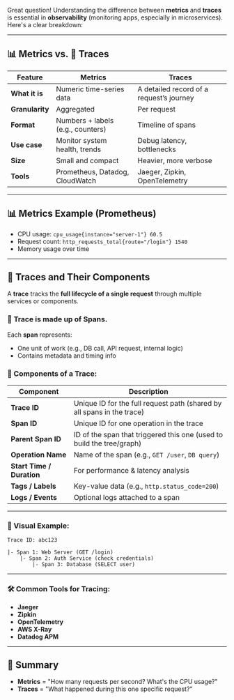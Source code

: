 Great question! Understanding the difference between **metrics** and **traces** is essential in **observability** (monitoring apps, especially in microservices). Here's a clear breakdown:

---

## 📊 Metrics vs. 🧵 Traces

| Feature         | **Metrics**                       | **Traces**                               |
| --------------- | --------------------------------- | ---------------------------------------- |
| **What it is**  | Numeric time-series data          | A detailed record of a request’s journey |
| **Granularity** | Aggregated                        | Per request                              |
| **Format**      | Numbers + labels (e.g., counters) | Timeline of spans                        |
| **Use case**    | Monitor system health, trends     | Debug latency, bottlenecks               |
| **Size**        | Small and compact                 | Heavier, more verbose                    |
| **Tools**       | Prometheus, Datadog, CloudWatch   | Jaeger, Zipkin, OpenTelemetry            |

---

## 📊 Metrics Example (Prometheus)

* CPU usage: `cpu_usage{instance="server-1"} 60.5`
* Request count: `http_requests_total{route="/login"} 1540`
* Memory usage over time

---

## 🧵 Traces and Their Components

A **trace** tracks the **full lifecycle of a single request** through multiple services or components.

### 🔹 **Trace** is made up of **Spans**.

Each **span** represents:

* One unit of work (e.g., DB call, API request, internal logic)
* Contains metadata and timing info

### 🧩 Components of a Trace:

| Component                 | Description                                                            |
| ------------------------- | ---------------------------------------------------------------------- |
| **Trace ID**              | Unique ID for the full request path (shared by all spans in the trace) |
| **Span ID**               | Unique ID for one operation in the trace                               |
| **Parent Span ID**        | ID of the span that triggered this one (used to build the tree/graph)  |
| **Operation Name**        | Name of the span (e.g., `GET /user`, `DB query`)                       |
| **Start Time / Duration** | For performance & latency analysis                                     |
| **Tags / Labels**         | Key-value data (e.g., `http.status_code=200`)                          |
| **Logs / Events**         | Optional logs attached to a span                                       |

---

### 🔗 Visual Example:

```
Trace ID: abc123

|- Span 1: Web Server (GET /login)
    |- Span 2: Auth Service (check credentials)
        |- Span 3: Database (SELECT user)
```

---

### 🛠 Common Tools for Tracing:

* **Jaeger**
* **Zipkin**
* **OpenTelemetry**
* **AWS X-Ray**
* **Datadog APM**

---

## 🧠 Summary

* **Metrics** = "How many requests per second? What's the CPU usage?"
* **Traces** = "What happened during this one specific request?"

